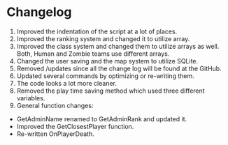 # Changelog

1. Improved the indentation of the script at a lot of places.
2. Improved the ranking system and changed it to utilize array.
3. Improved the class system and changed them to utilize arrays as well. Both, Human and Zombie teams use different arrays.
4. Changed the user saving and the map system to utilize SQLite.
5. Removed /updates since all the change log will be found at the GitHub.
6. Updated several commands by optimizing or re-writing them.
7. The code looks a lot more cleaner.
8. Removed the play time saving method which used three different variables.
9. General function changes:
- GetAdminName renamed to GetAdminRank and updated it.
- Improved the GetClosestPlayer function.
- Re-written OnPlayerDeath.
